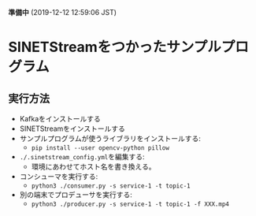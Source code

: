 **準備中** (2019-12-12 12:59:06 JST)

<!--
Copyright (C) 2019 National Institute of Informatics

Licensed to the Apache Software Foundation (ASF) under one
or more contributor license agreements.  See the NOTICE file
distributed with this work for additional information
regarding copyright ownership.  The ASF licenses this file
to you under the Apache License, Version 2.0 (the
"License"); you may not use this file except in compliance
with the License.  You may obtain a copy of the License at

  http://www.apache.org/licenses/LICENSE-2.0

Unless required by applicable law or agreed to in writing,
software distributed under the License is distributed on an
"AS IS" BASIS, WITHOUT WARRANTIES OR CONDITIONS OF ANY
KIND, either express or implied.  See the License for the
specific language governing permissions and limitations
under the License.
-->

# SINETStreamをつかったサンプルプログラム

## 実行方法

* Kafkaをインストールする
* SINETStreamをインストールする
* サンプルプログラムが使うライブラリをインストールする:
    * `pip install --user opencv-python pillow`
* `./.sinetstream_config.yml`を編集する:
    * 環境にあわせてホスト名を書き換える。
* コンシューマを実行する:
    * `python3 ./consumer.py -s service-1 -t topic-1`
* 別の端末でプロデューサを実行する:
    * `python3 ./producer.py -s service-1 -t topic-1 -f XXX.mp4`
